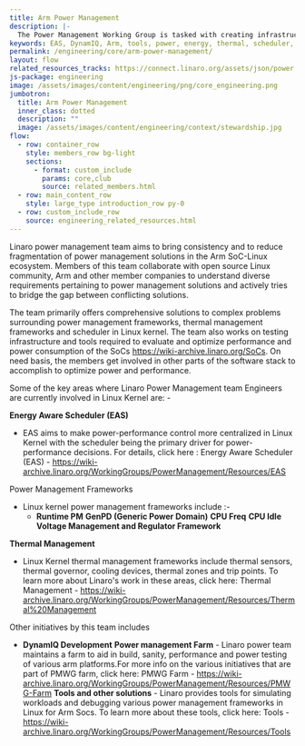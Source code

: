 ```yaml
---
title: Arm Power Management
description: |-
  The Power Management Working Group is tasked with creating infrastructure, guidelines and tools to enable superior power management on multiple Arm SoCs.
keywords: EAS, DynamIQ, Arm, tools, power, energy, thermal, scheduler, big.LITTLE
permalink: /engineering/core/arm-power-management/
layout: flow
related_resources_tracks: https://connect.linaro.org/assets/json/power.json
js-package: engineering
image: /assets/images/content/engineering/png/core_engineering.png
jumbotron:
  title: Arm Power Management
  inner_class: dotted
  description: ""
  image: /assets/images/content/engineering/context/stewardship.jpg
flow:
  - row: container_row
    style: members_row bg-light
    sections:
      - format: custom_include
        params: core,club
        source: related_members.html
  - row: main_content_row
    style: large_type introduction_row py-0
  - row: custom_include_row
    source: engineering_related_resources.html
---
```


Linaro power management team aims to bring consistency and to reduce fragmentation of power management solutions in the Arm SoC-Linux ecosystem. Members of this team collaborate with open source Linux community, Arm and other member companies to understand diverse requirements pertaining to power management solutions and actively tries to bridge the gap between conflicting solutions.

The team primarily offers comprehensive solutions to complex problems surrounding power management frameworks, thermal management frameworks and scheduler in Linux kernel. The team also works on testing infrastructure and tools required to evaluate and optimize performance and power consumption of the SoCs https://wiki-archive.linaro.org/SoCs. On need basis, the members get involved in other parts of the software stack to accomplish to optimize power and performance.

Some of the key areas where Linaro Power Management team Engineers are currently involved in Linux Kernel are: -

**Energy Aware Scheduler (EAS)**

- EAS aims to make power-performance control more centralized in Linux Kernel with the scheduler being the primary driver for power-performance decisions. For details, click here : Energy Aware Scheduler (EAS) - https://wiki-archive.linaro.org/WorkingGroups/PowerManagement/Resources/EAS

Power Management Frameworks

- Linux kernel power management frameworks include :-
  - **Runtime PM** **GenPD (Generic Power Domain)** **CPU Freq** **CPU Idle** **Voltage Management and Regulator Framework**

**Thermal Management**

- Linux Kernel thermal management frameworks include thermal sensors, thermal governor, cooling devices, thermal zones and trip points. To learn more about Linaro's work in these areas, click here: Thermal Management - https://wiki-archive.linaro.org/WorkingGroups/PowerManagement/Resources/Thermal%20Management

Other initiatives by this team includes

- **DynamIQ Development** **Power management Farm** - Linaro power team maintains a farm to aid in build, sanity, performance and power testing of various arm platforms.For more info on the various initiatives that are part of PMWG farm, click here: PMWG Farm - https://wiki-archive.linaro.org/WorkingGroups/PowerManagement/Resources/PMWG-Farm
  **Tools and other solutions** - Linaro provides tools for simulating workloads and debugging various power management frameworks in Linux for Arm Socs. To learn more about these tools, click here: Tools - https://wiki-archive.linaro.org/WorkingGroups/PowerManagement/Resources/Tools

